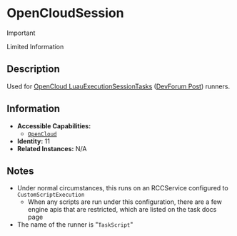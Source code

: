 # OpenCloudSession

> [!IMPORTANT]
> Limited Information

## Description
Used for [OpenCloud LuauExecutionSessionTasks](https://create.roblox.com/docs/cloud/reference/LuauExecutionSessionTask)  ([DevForum Post](https://devforum.roblox.com/t/beta-open-cloud-engine-api-for-executing-luau/3172185])) runners.

## Information
- **Accessible Capabilities:**
	- [`OpenCloud`](../Capabilities/OpenCloud.md)
- **Identity:** 11
- **Related Instances:** N/A

## Notes
- Under normal circumstances, this runs on an RCCService configured to `CustomScriptExecution`
	- When any scripts are run under this configuration, there are a few engine apis that are restricted, which are listed on the task docs page
- The name of the runner is "`TaskScript`"
